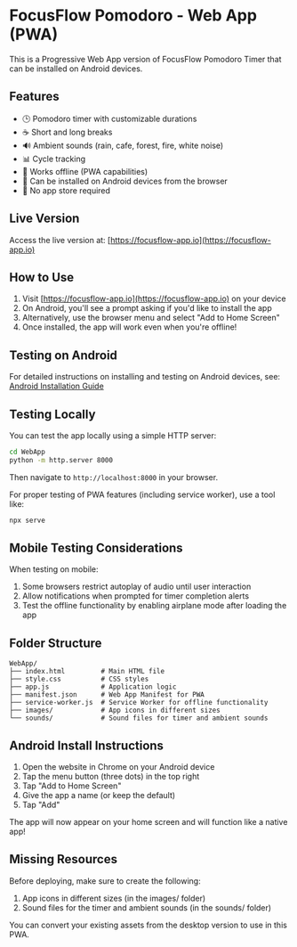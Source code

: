 # FocusFlow Pomodoro - Web App (PWA)

This is a Progressive Web App version of FocusFlow Pomodoro Timer that can be installed on Android devices.

## Features

- 🕒 Pomodoro timer with customizable durations
- ☕ Short and long breaks
- 🔊 Ambient sounds (rain, cafe, forest, fire, white noise)
- 📊 Cycle tracking
- 📱 Works offline (PWA capabilities)
- 📲 Can be installed on Android devices from the browser
- 🚀 No app store required

## Live Version

Access the live version at: [https://focusflow-app.io](https://focusflow-app.io)

## How to Use

1. Visit [https://focusflow-app.io](https://focusflow-app.io) on your device
2. On Android, you'll see a prompt asking if you'd like to install the app
3. Alternatively, use the browser menu and select "Add to Home Screen"
4. Once installed, the app will work even when you're offline!

## Testing on Android

For detailed instructions on installing and testing on Android devices, see:
[Android Installation Guide](ANDROID_INSTALL.md)

## Testing Locally

You can test the app locally using a simple HTTP server:

```bash
cd WebApp
python -m http.server 8000
```

Then navigate to `http://localhost:8000` in your browser.

For proper testing of PWA features (including service worker), use a tool like:

```bash
npx serve
```

## Mobile Testing Considerations

When testing on mobile:
1. Some browsers restrict autoplay of audio until user interaction
2. Allow notifications when prompted for timer completion alerts
3. Test the offline functionality by enabling airplane mode after loading the app

## Folder Structure

```
WebApp/
├── index.html         # Main HTML file
├── style.css          # CSS styles
├── app.js             # Application logic
├── manifest.json      # Web App Manifest for PWA
├── service-worker.js  # Service Worker for offline functionality
├── images/            # App icons in different sizes
└── sounds/            # Sound files for timer and ambient sounds
```

## Android Install Instructions

1. Open the website in Chrome on your Android device
2. Tap the menu button (three dots) in the top right
3. Tap "Add to Home Screen"
4. Give the app a name (or keep the default)
5. Tap "Add"

The app will now appear on your home screen and will function like a native app!

## Missing Resources

Before deploying, make sure to create the following:

1. App icons in different sizes (in the images/ folder)
2. Sound files for the timer and ambient sounds (in the sounds/ folder)

You can convert your existing assets from the desktop version to use in this PWA.
